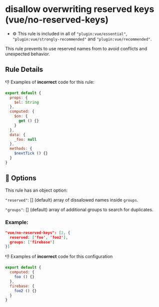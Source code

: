 # disallow overwriting reserved keys (vue/no-reserved-keys)

- :gear: This rule is included in all of `"plugin:vue/essential"`, `"plugin:vue/strongly-recommended"` and `"plugin:vue/recommended"`.

This rule prevents to use reserved names from to avoid conflicts and unexpected behavior.

## Rule Details

:-1: Examples of **incorrect** code for this rule:

```js
export default {
  props: {
    $el: String
  },
  computed: {
    $on: {
      get () {}
    }
  },
  data: {
    _foo: null
  },
  methods: {
    $nextTick () {}
  }
}
```

## :wrench: Options

This rule has an object option:

`"reserved"`: [] (default) array of dissalowed names inside `groups`.

`"groups"`: [] (default) array of additional groups to search for duplicates.

### Example:

``` json
"vue/no-reserved-keys": [2, {
  reserved: ['foo', 'foo2'],
  groups: ['firebase']
}]
```

:-1: Examples of **incorrect** code for this configuration

```js
export default {
  computed: {
    foo () {}
  },
  firebase: {
    foo2 () {}
  }
}
```
